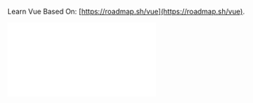 Learn Vue Based On: [https://roadmap.sh/vue](https://roadmap.sh/vue).

![Vue Roadmap](/vue-roadmap.pdf "Vue Roadmap")